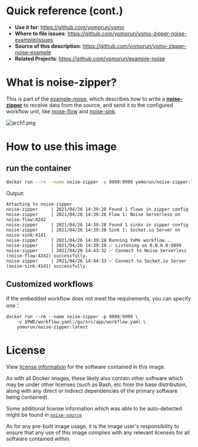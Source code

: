 # Quick reference (cont.)

- **Use it for**: https://github.com/yomorun/yomo
- **Where to file issues**: https://github.com/yomorun/yomo-zipper-noise-example/issues
- **Source of this description**: https://github.com/yomorun/yomo-zipper-noise-example
- **Related Projects**: https://github.com/yomorun/example-noise

# What is noise-zipper?

This is part of the [example-noise](https://github.com/yomorun/example-noise), which describes how to write a [**noise-zipper**](https://github.com/yomorun/yomo-zipper-noise-example) to receive data from the source, and send it to the configured workflow unit, like [noise-flow](https://github.com/yomorun/yomo-flow-noise-example) and [noise-sink](https://github.com/yomorun/yomo-sink-socketio-server-example).

![arch1.png](https://github.com/yomorun/example-noise/raw/main/docs/arch1.png?raw=true)

# How to use this image

## run the container

```bash
docker run --rm --name noise-zipper -p 9999:9999 yomorun/noise-zipper:latest
```

Output: 

```text
Attaching to noise-zipper
noise-zipper     | 2021/04/26 14:39:28 Found 1 flows in zipper config
noise-zipper     | 2021/04/26 14:39:28 Flow 1: Noise Serverless on noise-flow:4242
noise-zipper     | 2021/04/26 14:39:28 Found 1 sinks in zipper config
noise-zipper     | 2021/04/26 14:39:28 Sink 1: Socket.io Server on noise-sink:4141
noise-zipper     | 2021/04/26 14:39:28 Running YoMo workflow...
noise-zipper     | 2021/04/26 14:39:28 ✅ Listening on 0.0.0.0:9999
noise-zipper     | 2021/04/26 14:43:32 ✅ Connect to Noise Serverless (noise-flow:4242) successfully.
noise-zipper     | 2021/04/26 14:44:33 ✅ Connect to Socket.io Server (noise-sink:4141) successfully.
```

## Customized workflows

If the embedded workflow does not meet the requirements, you can specify one：

```ba
docker run --rm --name noise-zipper -p 9999:9999 \
	-v $PWD/workflow.yaml:/go/src/app/workflow.yaml \
	yomorun/noise-zipper:latest 
```

# License

View [license information](https://github.com/yomorun/yomo/blob/master/LICENSE) for the software contained in this image.

As with all Docker images, these likely also contain other software which may be under other licenses (such as Bash, etc from the base distribution, along with any direct or indirect dependencies of the primary software being contained).

Some additional license information which was able to be auto-detected might be found in [`noise-source`](https://github.com/yomorun/yomo-source-noise-example)

As for any pre-built image usage, it is the image user's responsibility to ensure that any use of this image complies with any relevant licenses for all software contained within.

